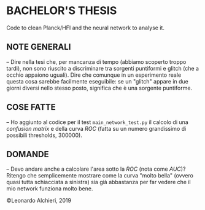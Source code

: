 # BACHELOR'S THESIS
Code to clean Planck/HFI and the neural network to analyse it.

## NOTE GENERALI ##
  – Dire nella tesi che, per mancanza di tempo (abbiamo scoperto troppo tardi), non sono riuscito a discriminare 
    tra sorgenti puntiformi e glitch (che a occhio appaiono uguali). Dire che comunque in un esperimento reale questa cosa
    sarebbe facilmente eseguibile: se un "glitch" appare in due giorni diversi nello stesso posto, significa che è una
    sorgente puntiforme.

## COSE FATTE ##
  – Ho aggiunto al codice per il test ```main_network_test.py``` il calcolo di una _confusion matrix_ e della curva _ROC_ (fatta su un numero grandissimo di possibili thresholds, 300000). 

## DOMANDE ##  
  – Devo andare anche a calcolare l'area sotto la _ROC_ (nota come _AUC_)? Ritengo che semplicemente mostrare come la curva 
    "molto bella" (ovvero quasi tutta schiacciata a sinistra) sia già abbastanza per far vedere che il mio network funziona 
    molto bene.

©Leonardo Alchieri, 2019
